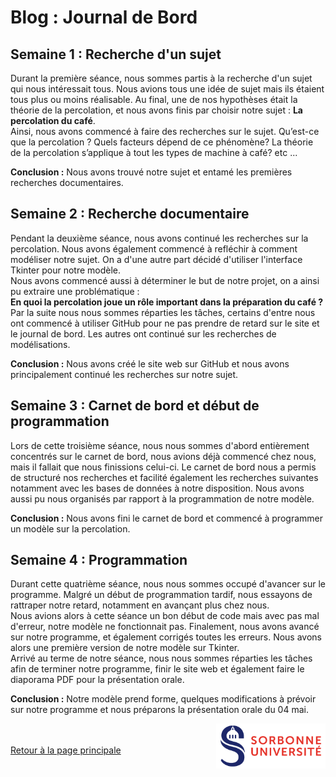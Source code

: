 # Blog : Journal de Bord

## Semaine 1 : Recherche d'un sujet

Durant la première séance, nous sommes partis à la recherche d'un sujet qui nous intéressait tous. Nous avions tous une idée de sujet mais ils étaient tous plus ou moins réalisable. Au final, une de nos hypothèses était la théorie de la percolation, et nous avons finis par choisir notre sujet : **La percolation du café**.<br>
Ainsi, nous avons commencé à faire des recherches sur le sujet. Qu’est-ce que la percolation ? Quels facteurs dépend de ce phénomène? La théorie de la percolation s’applique à tout les types de machine à café? etc ...<br>

**Conclusion :** Nous avons trouvé notre sujet et entamé les premières recherches documentaires.<br>

## Semaine 2 : Recherche documentaire

Pendant la deuxième séance, nous avons continué les recherches sur la percolation. Nous avons également commencé à refléchir à comment modéliser notre sujet. On a d'une autre part décidé d'utiliser l'interface Tkinter pour notre modèle.<br> 
Nous avons commencé aussi à déterminer le but de notre projet, on a ainsi pu extraire une problématique :<br>
**En quoi la percolation joue un rôle important dans la préparation du café ?**<br>
Par la suite nous nous sommes réparties les tâches, certains d'entre nous ont commencé à utiliser GitHub pour ne pas prendre de retard sur le site et le journal de bord. Les autres ont continué sur les recherches de modélisations.<br>

**Conclusion :** Nous avons créé le site web sur GitHub et nous avons principalement continué les recherches sur notre sujet.<br>

## Semaine 3 : Carnet de bord et début de programmation

Lors de cette troisième séance, nous nous sommes d'abord entièrement concentrés sur le carnet de bord, nous avions déjà commencé chez nous, mais il fallait que nous finissions celui-ci. Le carnet de bord nous a permis de structuré nos recherches et facilité également les recherches suivantes notamment avec les bases de données à notre disposition. Nous avons aussi pu nous organisés par rapport à la programmation de notre modèle.

**Conclusion :** Nous avons fini le carnet de bord et commencé à programmer un modèle sur la percolation.<br>

## Semaine 4 : Programmation

Durant cette quatrième séance, nous nous sommes occupé d'avancer sur le programme. Malgré un début de programmation tardif, nous essayons de rattraper notre retard, notamment en avançant plus chez nous.<br>
Nous avions alors à cette séance un bon début de code mais avec pas mal d'erreur, notre modèle ne fonctionnait pas. Finalement, nous avons avancé sur notre programme, et également corrigés toutes les erreurs. Nous avons alors une première version de notre modèle sur Tkinter.<br>
Arrivé au terme de notre séance, nous nous sommes réparties les tâches afin de terminer notre programme, finir le site web et également faire le diaporama PDF pour la présentation orale.<br>

**Conclusion :** Notre modèle prend forme, quelques modifications à prévoir sur notre programme et nous préparons la présentation orale du 04 mai.


<a href = "https://www.sorbonne-universite.fr/">
  <img align = "right" src = "./image/logo_su.png" alt = "logo sorbonne université" width = "175">
</a>

<br><br>
<a href="README.md"> Retour à la page principale </a>
